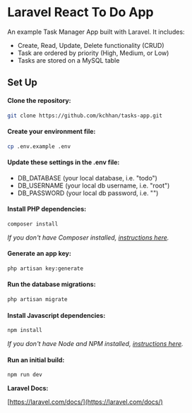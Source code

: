 # Laravel React To Do App

An example Task Manager App built with Laravel. It includes:

- Create, Read, Update, Delete functionality (CRUD)
- Task are ordered by priority (High, Medium, or Low)
- Tasks are stored on a MySQL table

## Set Up

#### Clone the repository:

```bash
git clone https://github.com/kchhan/tasks-app.git
```
#### Create your environment file:

```bash
cp .env.example .env
```

#### Update these settings in the .env file:

-   DB_DATABASE (your local database, i.e. "todo")
-   DB_USERNAME (your local db username, i.e. "root")
-   DB_PASSWORD (your local db password, i.e. "")

#### Install PHP dependencies:

```bash
composer install
```

_If you don't have Composer installed, [instructions here](https://getcomposer.org/)._

#### Generate an app key:

```bash
php artisan key:generate
```
#### Run the database migrations:

```bash
php artisan migrate
```
#### Install Javascript dependencies:

```bash
npm install
```

_If you don't have Node and NPM installed, [instructions here](https://www.npmjs.com/get-npm)._

#### Run an initial build:

```bash
npm run dev
```

**Laravel Docs:**

[https://laravel.com/docs/](https://laravel.com/docs/)
